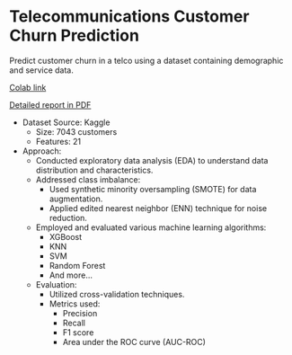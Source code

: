 # Telecommunications Customer Churn Prediction


Predict customer churn in a telco using a dataset containing demographic and service data.

[Colab link](https://colab.research.google.com/drive/179S9uSjffaUztRUuaNshgzbYXYcLCLeI?usp=sharing)

[Detailed report in PDF](CustomerChurn_Report.pdf)

- Dataset Source: Kaggle
  - Size: 7043 customers
  - Features: 21
- Approach:
  - Conducted exploratory data analysis (EDA) to understand data distribution and characteristics.
  - Addressed class imbalance:
    - Used synthetic minority oversampling (SMOTE) for data augmentation.
    - Applied edited nearest neighbor (ENN) technique for noise reduction.
  - Employed and evaluated various machine learning algorithms:
    - XGBoost
    - KNN
    - SVM
    - Random Forest
    - And more...
  - Evaluation:
    - Utilized cross-validation techniques.
    - Metrics used:
      - Precision
      - Recall
      - F1 score
      - Area under the ROC curve (AUC-ROC)

